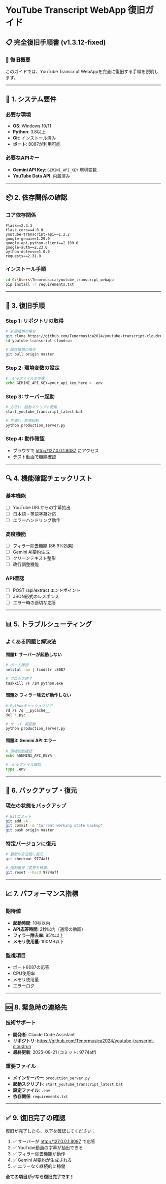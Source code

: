 # YouTube Transcript WebApp 復旧ガイド

## 📋 **完全復旧手順書** (v1.3.12-fixed)

### 🎯 **復旧概要**
このガイドでは、YouTube Transcript WebAppを完全に復旧する手順を説明します。

---

## 🔧 **1. システム要件**

### **必要な環境**
- **OS**: Windows 10/11
- **Python**: 3.8以上
- **Git**: インストール済み
- **ポート**: 8087が利用可能

### **必要なAPIキー**
- **Gemini API Key**: `GEMINI_API_KEY` 環境変数
- **YouTube Data API**: 内蔵済み

---

## 📦 **2. 依存関係の確認**

### **コア依存関係**
```
Flask==2.3.3
flask-cors==4.0.0
youtube-transcript-api==1.2.2
google-genai==1.29.0
google-api-python-client==2.100.0
google-auth==2.23.0
python-dotenv==1.0.0
requests==2.31.0
```

### **インストール手順**
```bash
cd C:\Users\Tenormusica\youtube_transcript_webapp
pip install -r requirements.txt
```

---

## 🚀 **3. 復旧手順**

### **Step 1: リポジトリの取得**
```bash
# 新規環境の場合
git clone https://github.com/Tenormusica2024/youtube-transcript-cloudrun.git
cd youtube-transcript-cloudrun

# 既存環境の場合
git pull origin master
```

### **Step 2: 環境変数の設定**
```bash
# .envファイルの作成
echo GEMINI_API_KEY=your_api_key_here > .env
```

### **Step 3: サーバー起動**
```bash
# 方法1: 起動スクリプト使用
start_youtube_transcript_latest.bat

# 方法2: 直接起動
python production_server.py
```

### **Step 4: 動作確認**
- ブラウザで http://127.0.0.1:8087 にアクセス
- テスト動画で機能確認

---

## 🔍 **4. 機能確認チェックリスト**

### **基本機能**
- [ ] YouTube URLからの字幕抽出
- [ ] 日本語・英語字幕対応
- [ ] エラーハンドリング動作

### **高度機能** 
- [ ] フィラー除去機能 (86.9%効果)
- [ ] Gemini AI要約生成
- [ ] クリーンテキスト整形
- [ ] 改行調整機能

### **API確認**
- [ ] POST /api/extract エンドポイント
- [ ] JSON形式のレスポンス
- [ ] エラー時の適切な応答

---

## 📊 **5. トラブルシューティング**

### **よくある問題と解決法**

#### **問題1: サーバーが起動しない**
```bash
# ポート確認
netstat -an | findstr :8087

# プロセス終了
taskkill /F /IM python.exe
```

#### **問題2: フィラー除去が動作しない**
```bash
# Pythonキャッシュクリア
rd /s /q __pycache__
del *.pyc

# サーバー再起動
python production_server.py
```

#### **問題3: Gemini API エラー**
```bash
# 環境変数確認
echo %GEMINI_API_KEY%

# .envファイル確認
type .env
```

---

## 🔄 **6. バックアップ・復元**

### **現在の状態をバックアップ**
```bash
# Gitコミット
git add -A
git commit -m "Current working state backup"
git push origin master
```

### **特定バージョンに復元**
```bash
# 最新の安定版に復元
git checkout 9774aff

# 強制復元（変更を破棄）
git reset --hard 9774aff
```

---

## 📈 **7. パフォーマンス指標**

### **期待値**
- **起動時間**: 10秒以内
- **API応答時間**: 2秒以内（通常の動画）
- **フィラー除去率**: 85%以上
- **メモリ使用量**: 100MB以下

### **監視項目**
- ポート8087の応答
- CPU使用率
- メモリ使用量
- エラーログ

---

## 🆘 **8. 緊急時の連絡先**

### **技術サポート**
- **開発者**: Claude Code Assistant
- **リポジトリ**: https://github.com/Tenormusica2024/youtube-transcript-cloudrun
- **最終更新**: 2025-08-21 (コミット: 9774aff)

### **重要ファイル**
- **メインサーバー**: `production_server.py`
- **起動スクリプト**: `start_youtube_transcript_latest.bat`
- **設定ファイル**: `.env`
- **依存関係**: `requirements.txt`

---

## ✅ **9. 復旧完了の確認**

復旧が完了したら、以下を確認してください：

1. ✅ サーバーが http://127.0.0.1:8087 で応答
2. ✅ YouTube動画の字幕が抽出できる
3. ✅ フィラー除去機能が動作
4. ✅ Gemini AI要約が生成される
5. ✅ エラーなく継続的に稼働

**全ての項目が✅なら復旧完了です！**